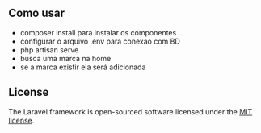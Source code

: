 ## Como usar

- composer install para instalar os componentes
- configurar o arquivo .env para conexao com BD
- php artisan serve
- busca uma marca na home
- se a marca existir ela será adicionada

## License

The Laravel framework is open-sourced software licensed under the [MIT license](https://opensource.org/licenses/MIT).
